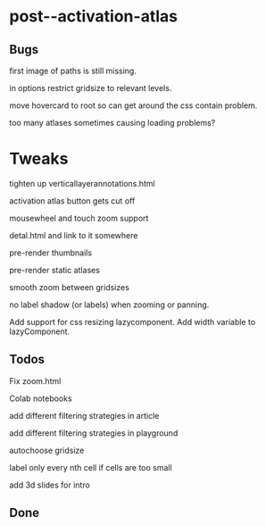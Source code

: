 # post--activation-atlas

## Bugs

first image of paths is still missing.

in options restrict gridsize to relevant levels.

move hovercard to root so can get around the css contain problem.

too many atlases sometimes causing loading problems?

# Tweaks

tighten up verticallayerannotations.html

activation atlas button gets cut off

mousewheel and touch zoom support

detal.html and link to it somewhere

pre-render thumbnails

pre-render static atlases

smooth zoom between gridsizes

no label shadow (or labels) when zooming or panning.

Add support for css resizing lazycomponent.
Add width variable to lazyComponent.

## Todos

Fix zoom.html

Colab notebooks

add different filtering strategies in article

add different filtering strategies in playground

autochoose gridsize

label only every nth cell if cells are too small

add 3d slides for intro

## Done